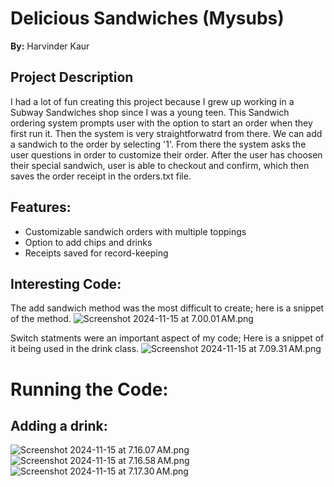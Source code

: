 # Delicious Sandwiches (Mysubs)
**By:** Harvinder Kaur

## Project Description
I had a lot of fun creating this project because I grew up working in 
a Subway Sandwiches shop since I was a young teen. This Sandwich ordering system prompts user with the option to start an order when they first run it. Then the system is very straightforwatrd from there. We can add a sandwich to the order by selecting '1'. From there the system asks the user questions in order to customize their order. 
After the user has choosen their special sandwich, user is able to checkout and confirm, which then saves the order receipt in the orders.txt file. 

## Features: 
- Customizable sandwich orders with multiple toppings
- Option to add chips and drinks
- Receipts saved for record-keeping


## Interesting Code:
The add sandwich method was the most difficult to create; here is a snippet of the method.
![Screenshot 2024-11-15 at 7.00.01 AM.png](Screenshot%202024-11-15%20at%207.00.01%E2%80%AFAM.png)

Switch statments were an important aspect of my code; Here is a snippet of it being used in the drink class. 
![Screenshot 2024-11-15 at 7.09.31 AM.png](Screenshot%202024-11-15%20at%207.09.31%E2%80%AFAM.png)

# Running the Code:

## Adding a drink: 
![Screenshot 2024-11-15 at 7.16.07 AM.png](Screenshot%202024-11-15%20at%207.16.07%E2%80%AFAM.png)
![Screenshot 2024-11-15 at 7.16.58 AM.png](Screenshot%202024-11-15%20at%207.16.58%E2%80%AFAM.png)
![Screenshot 2024-11-15 at 7.17.30 AM.png](Screenshot%202024-11-15%20at%207.17.30%E2%80%AFAM.png)